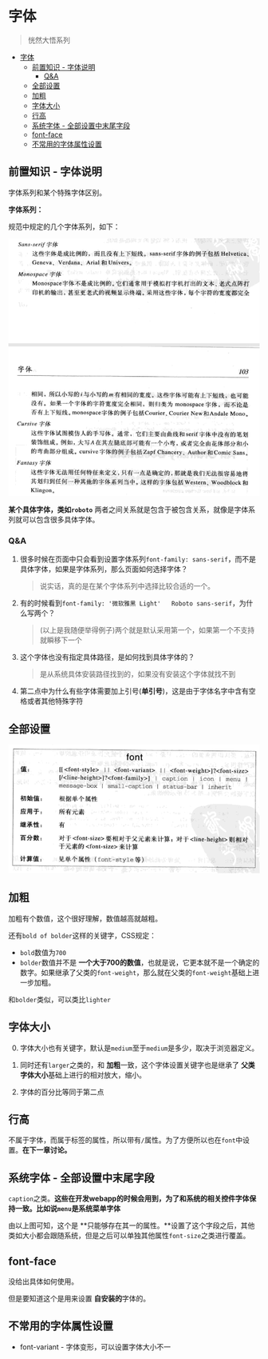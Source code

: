# 字体
> 恍然大悟系列

<!-- TOC -->

- [字体](#字体)
  - [前置知识 - 字体说明](#前置知识---字体说明)
    - [Q&A](#qa)
  - [全部设置](#全部设置)
  - [加粗](#加粗)
  - [字体大小](#字体大小)
  - [行高](#行高)
  - [系统字体 - 全部设置中末尾字段](#系统字体---全部设置中末尾字段)
  - [font-face](#font-face)
  - [不常用的字体属性设置](#不常用的字体属性设置)

<!-- /TOC -->

## 前置知识 - 字体说明

字体系列和某个特殊字体区别。

**字体系列：**

规范中规定的几个字体系列，如下：

![字体系列](https://raw.githubusercontent.com/JiangWeixian/JS-Books/master/CSS%E6%9D%83%E5%A8%81%E6%8C%87%E5%8D%97/CSS%E5%AD%97%E4%BD%93/img/%E5%AD%97%E4%BD%93%E7%B3%BB%E5%88%97.PNG)

**某个具体字体，类如`roboto`** 两者之间关系就是包含于被包含关系，就像是字体系列就可以包含很多具体字体。


### Q&A

1. 很多时候在页面中只会看到设置字体系列`font-family: sans-serif`，而不是具体字体，如果是字体系列，那么页面如何选择字体？

    > 说实话，真的是在某个字体系列中选择比较合适的一个。

2. 有的时候看到`font-family: '微软雅黑 Light'   Roboto sans-serif`，为什么写两个？

    > (以上是我随便举得例子)两个就是默认采用第一个，如果第一个不支持就瞬移下一个

3. 这个字体也没有指定具体路径，是如何找到具体字体的？

    > 是从系统具体安装路径找到的，如果没有安装这个字体就找不到

4. 第二点中为什么有些字体需要加上引号(**单引号**)，这是由于字体名字中含有空格或者其他特殊字符

## 全部设置

![fontcss](https://raw.githubusercontent.com/JiangWeixian/JS-Books/master/CSS%E6%9D%83%E5%A8%81%E6%8C%87%E5%8D%97/CSS%E5%AD%97%E4%BD%93/img/fontcss.PNG)

## 加粗

加粗有个数值，这个很好理解，数值越高就越粗。

还有`bold of bolder`这样的关键字，CSS规定：

* `bold`数值为`700`
* `bolder`数值并不是 **一个大于700的数值**，也就是说，它更本就不是一个确定的数字。如果继承了父类的`font-weight`，那么就在父类的`font-weight`基础上进一步加粗。

和`bolder`类似，可以类比`lighter`

## 字体大小

0. 字体大小也有关键字，默认是`medium`至于`medium`是多少，取决于浏览器定义。

1. 同时还有`larger`之类的，和 **加粗**一致，这个字体设置关键字也是继承了 **父类字体大小**基础上进行的相对放大，缩小。

2. 字体的百分比等同于第二点

## 行高

不属于字体，而属于标签的属性，所以带有`/`属性。为了方便所以也在`font`中设置。**在下一章讨论。**

## 系统字体 - 全部设置中末尾字段

`caption`之类。**这些在开发webapp的时候会用到，为了和系统的相关控件字体保持一致。比如说`menu`是系统菜单字体**

由以上图可知，这个是 **只能够存在其一的属性。**设置了这个字段之后，其他类如大小都会跟随系统，但是之后可以单独其他属性`font-size`之类进行覆盖。

## font-face

没给出具体如何使用。

但是要知道这个是用来设置 **自安装的**字体的。

## 不常用的字体属性设置

* font-variant - 字体变形，可以设置字体大小不一
